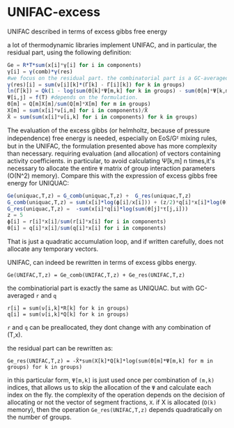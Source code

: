 # UNIFAC-excess
UNIFAC described in terms of excess gibbs free energy

a lot of thermodynamic libraries implement UNIFAC, and in particular, the residual part, using the following definition:

```julia
Ge = R*T*sum(x[i]*γ[i] for i in components)
γ[i] = γ(comb)*γ(res)
#we focus on the residual part. the combinatorial part is a GC-averaged UNIQUAC
γ(res)[i] = sum(ν[i][k]*(Γ[k] - Γ[i][k]) for k in groups)
ln(Γ[k]) = Qk(1 - log(sum(Θ[k]*Ψ[m,k] for k in groups) - sum(Θ[m]*Ψ[k,m]/sum(Θ[n]*Ψ[n,m] for n in groups) for k in groups)
Ψ[i,j] = f(T) #depends on the formulation.
Θ[m] = Q[m]X[m]/sum(Q[m]*X[m] for m in groups)
X[m] = sum(x[i]*ν[i,m] for i in components)/X̄
X̄ = sum(sum(x[i]*ν[i,k] for i in components) for k in groups)
```
The evaluation of the excess gibbs (or helmholtz, because of pressure independence) free energy is needed, especially on EoS/Gᴱ mixing rules, but in the UNIFAC, the formulation presented above has more complexity than necessary. requiring evaluation (and allocation) of vectors containing activity coefficients. in particular, to avoid calculating Ψ[k,m] n times,it's necessary to allocate the entire `Ψ` matrix of group interaction parameters (O(N^2) memory). Compare this with the expression of excess gibbs free energy for UNIQUAC:

```julia
Ge(uniquac,T,z) = G_comb(uniquac,T,z) +  G_res(uniquac,T,z)
G_comb(uniquac,T,z) = sum(x[i]*log(ϕ[i]/x[i])) + (z/2)*q[i]*x[i]*log(θ[i]/ϕ[i]) 
G_res(uniquac,T,z) =  -sum(x[i]*q[i]*log(sum(θ[j]*τ[j,i]))
z = 5
ϕ[i] = r[i]*x[i]/sum(r[i]*x[i] for i in components)
θ[i] = q[i]*x[i]/sum(q[i]*x[i] for i in components)
```
That is just a quadratic accumulation loop, and if written carefully, does not allocate any temporary vectors.

UNIFAC, can indeed be rewritten in terms of excess gibbs energy.
```
Ge(UNIFAC,T,z) = Ge_comb(UNIFAC,T,z) + Ge_res(UNIFAC,T,z)
```
the combinatiorial part is exactly the same as UNIQUAC. but with GC-averaged `r` and `q`
```
r[i] = sum(ν[i,k]*R[k] for k in groups)
q[i] = sum(ν[i,k]*Q[k] for k in groups)
```

`r` and `q` can be preallocated, they dont change with any combination of (T,x).

the residual part can be rewritten as:

```
Ge_res(UNIFAC,T,z) = -X̄*sum(X[k]*Q[k]*log(sum(Θ[m]*Ψ[m,k] for m in groups) for k in groups)
```
in this particular form, `Ψ[m,k]` is just used once per combination of `(m,k)` indices, that allows us to skip the allocation of the `Ψ` and calculate each index on the fly. the complexity of the operation depends on the decision of allocating or not the vector of segment fractions, `X`. if X is allocated (`O(k)` memory), then the operation `Ge_res(UNIFAC,T,z)` depends quadratically on the number of groups.
